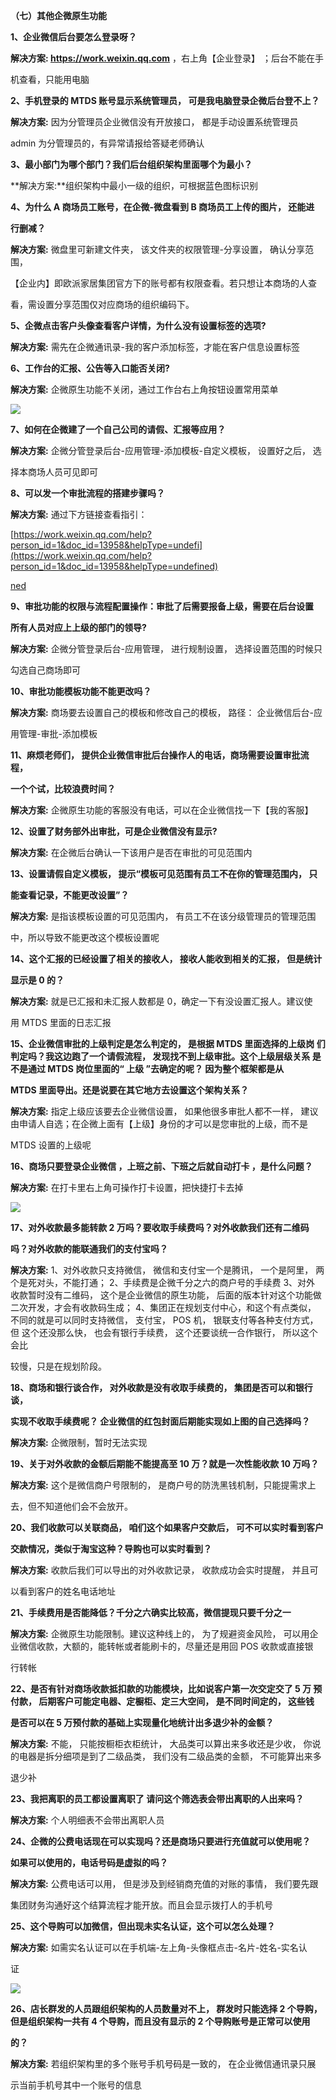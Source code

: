 ﻿﻿**（七）其他企微原生功能**

**1、企业微信后台要怎么登录呀？**

**解决方案: <https://work.weixin.qq.com>** ，右上角【企业登录】  ；后台不能在手

机查看，只能用电脑




**2、手机登录的 MTDS 账号显示系统管理员， 可是我电脑登录企微后台登不上？**

**解决方案:**  因为分管理员企业微信没有开放接口， 都是手动设置系统管理员

admin 为分管理员的，有异常请报给答疑老师确认




**3、最小部门为哪个部门？我们后台组织架构里面哪个为最小？**

**解决方案:**组织架构中最小一级的组织，可根据蓝色图标识别




<a name="bookmark72"></a>**4、为什么 A 商场员工账号，在企微-微盘看到 B 商场员工上传的图片， 还能进**

**行删减？**

**解决方案:** 微盘里可新建文件夹， 该文件夹的权限管理-分享设置， 确认分享范围，

【企业内】即欧派家居集团官方下的账号都有权限查看。若只想让本商场的人查

看，需设置分享范围仅对应商场的组织编码下。



<a name="bookmark73"></a>**5、企微点击客户头像查看客户详情，为什么没有设置标签的选项?**

**解决方案:** 需先在企微通讯录-我的客户添加标签，才能在客户信息设置标签




<a name="bookmark74"></a>**6、工作台的汇报、公告等入口能否关闭?**

**解决方案:** 企微原生功能不关闭，通过工作台右上角按钮设置常用菜单

![](Aspose.Words.95b227c7-35db-480e-b82a-488993b7a2d2.001.jpeg)

<a name="bookmark75"></a>**7、如何在企微建了一个自己公司的请假、汇报等应用？**

**解决方案:** 企微分管登录后台-应用管理-添加模板-自定义模板， 设置好之后， 选

择本商场人员可见即可




<a name="bookmark76"></a>**8、可以发一个审批流程的搭建步骤吗？**

**解决方案:** 通过下方链接查看指引：

[https://work.weixin.qq.com/help?person_id=1&doc_id=13958&helpType=undefi](https://work.weixin.qq.com/help?person_id=1&doc_id=13958&helpType=undefined)

[ned](https://work.weixin.qq.com/help?person_id=1&doc_id=13958&helpType=undefined)



<a name="bookmark77"></a>**9、审批功能的权限与流程配置操作：审批了后需要报备上级，需要在后台设置**

**所有人员对应上上级的部门的领导?**

**解决方案:** 企微分管登录后台-应用管理， 进行规制设置， 选择设置范围的时候只

勾选自己商场即可





<a name="bookmark78"></a>**10、审批功能模板功能不能更改吗？**

**解决方案:** 商场要去设置自己的模板和修改自己的模板， 路径： 企业微信后台-应

用管理-审批-添加模板




<a name="bookmark79"></a>**11、麻烦老师们， 提供企业微信审批后台操作人的电话，商场需要设置审批流程，**

**一个个试，比较浪费时间？**

**解决方案:** 企微原生功能的客服没有电话，可以在企业微信找一下【我的客服】




<a name="bookmark80"></a>**12、设置了财务部外出审批，可是企业微信没有显示?**

**解决方案:** 在企微后台确认一下该用户是否在审批的可见范围内



<a name="bookmark81"></a>**13、设置请假自定义模板， 提示“模板可见范围有员工不在你的管理范围内， 只**

**能查看记录，不能更改设置”？**

**解决方案:** 是指该模板设置的可见范围内，  有员工不在该分级管理员的管理范围

中，所以导致不能更改这个模板设置呢




<a name="bookmark82"></a>**14、这个汇报的已经设置了相关的接收人， 接收人能收到相关的汇报， 但是统计**

**显示是 0 的？**

**解决方案:** 就是已汇报和未汇报人数都是 0，确定一下有没设置汇报人。建议使

用 MTDS 里面的日志汇报




<a name="bookmark83"></a>**15、企业微信审批的上级判定是怎么判定的，  是根据 MTDS 里面选择的上级岗 们判定吗？我这边跑了一个请假流程， 发现找不到上级审批。这个上级层级关系 是不是通过  MTDS  岗位里面的“ 上级 ”去确定的呢？ 因为整个框架都是从**

**MTDS 里面导出。还是说要在其它地方去设置这个架构关系？**

**解决方案:** 指定上级应该要去企业微信设置，  如果他很多审批人都不一样， 建议 由申请人自选；在企微上面有【上级】身份的才可以是您审批的上级，而不是

MTDS 设置的上级呢



<a name="bookmark84"></a>**16、商场只要登录企业微信 ，上班之前、下班之后就自动打卡 ，是什么问题？**

**解决方案:** 在打卡里右上角可操作打卡设置，把快捷打卡去掉

![](Aspose.Words.95b227c7-35db-480e-b82a-488993b7a2d2.002.jpeg)

<a name="bookmark85"></a>**17、对外收款最多能转款 2 万吗？要收取手续费吗？对外收款我们还有二维码**

**吗？对外收款的能联通我们的支付宝吗？**

**解决方案:** 1、对外收款只支持微信，  微信和支付宝一个是腾讯，  一个是阿里，  两 个是死对头，不能打通；  2、手续费是企微千分之六的商户号的手续费 3、对外 收款暂时没有二维码， 这个是企业微信的原生功能， 后面的版本针对这个功能做 二次开发，才会有收款码生成； 4、集团正在规划支付中心，和这个有点类似， 不同的就是可以同时支持微信，  支付宝， POS 机， 银联支付等各种支付方式，  但 这个还没那么快，  也会有银行手续费，  这个还要谈统一合作银行，  所以这个会比

较慢，只是在规划阶段。



<a name="bookmark86"></a>**18、商场和银行谈合作， 对外收款是没有收取手续费的， 集团是否可以和银行谈，**

**实现不收取手续费呢？ 企业微信的红包封面后期能实现如上图的自己选择吗？**

**解决方案:** 企微限制，暂时无法实现




<a name="bookmark87"></a>**19、关于对外收款的金额后期能不能提高至 10 万？就是一次性能收款 10 万吗？**

**解决方案:** 这个是微信商户号限制的，  是商户号的防洗黑钱机制，只能提需求上

去，但不知道他们会不会放开。




<a name="bookmark88"></a>**20、我们收款可以关联商品， 咱们这个如果客户交款后， 可不可以实时看到客户**

**交款情况，类似于淘宝这种？导购也可以实时看到？**

**解决方案:** 收款后我们可以导出的对外收款记录，  收款成功会实时提醒，  并且可

以看到客户的姓名电话地址




<a name="bookmark89"></a>**21、手续费用是否能降低？千分之六确实比较高，微信提现只要千分之一**

**解决方案:** 企微原生功能限制。建议这种线上的，  为了规避资金风险，  可以用企 业微信收款，大额的，能转帐或者能刷卡的，尽量还是用回 POS 收款或直接银

行转帐



<a name="bookmark90"></a>**22、是否有针对商场收款抵扣款的功能模块，比如说客户第一次交定交了 5 万 预付款， 后期客户可能定电器、定橱柜、定三大空间，  是不同时间定的，  这些钱**

**是否可以在 5 万预付款的基础上实现量化地统计出多退少补的金额？**

**解决方案:** 不能， 只能按橱柜衣柜统计，  大品类可以算出来多收还是少收，  你说 的电器是拆分细项是到了二级品类， 我们没有二级品类的金额， 不可能算出来多

退少补




<a name="bookmark91"></a>**23、我把离职的员工都设置离职了 请问这个筛选表会带出离职的人出来吗？**

**解决方案:** 个人明细表不会带出离职人员




<a name="bookmark92"></a>**24、企微的公费电话现在可以实现吗？还是商场只要进行充值就可以使用呢？**

**如果可以使用的，电话号码是虚拟的吗？**

**解决方案:** 公费电话可以用，  但是涉及到经销商充值的对账的事情，  我们要先跟

集团财务沟通好这个结算流程才能开放。而且会显示拨打人的手机号




<a name="bookmark93"></a>**25、这个导购可以加微信，但出现未实名认证，这个可以怎么处理？**

**解决方案:** 如需实名认证可以在手机端-左上角-头像框点击-名片-姓名-实名认

证



![](Aspose.Words.95b227c7-35db-480e-b82a-488993b7a2d2.003.jpeg)

**26、店长群发的人员跟组织架构的人员数量对不上， 群发时只能选择 2 个导购， 但是组织架构一共有 4 个导购，而且没有显示的 2 个导购账号是正常可以使用**

**的？**

**解决方案:** 若组织架构里的多个账号手机号码是一致的， 在企业微信通讯录只展

示当前手机号其中一个账号的信息





